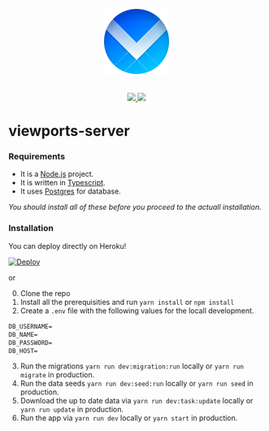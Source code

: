 <p align="center">
  <img src="./logo.png" width="128" height="128">
  <br>
  <br>
  <br>
    <a href="https://www.codacy.com/manual/rojcyk/viewports-server?utm_source=github.com&amp;utm_medium=referral&amp;utm_content=rojcyk/viewports-server&amp;utm_campaign=Badge_Grade">
       <img src="https://app.codacy.com/project/badge/Grade/350480bc997b459eaae80a2590dde884">
    </a>
    <a href="https://david-dm.org/rojcyk/viewports-server">
       <img src="https://david-dm.org/rojcyk/viewports-server.svg">
    </a>
</p>


# viewports-server

### Requirements

- It is a [Node.js](https://nodejs.org/en/) project.
- It is written in [Typescript](https://www.typescriptlang.org/).
- It uses [Postgres](https://www.postgresql.org/download/) for database.

_You should install all of these before you proceed to the actuall installation._

### Installation

You can deploy directly on Heroku!

[![Deploy](https://www.herokucdn.com/deploy/button.svg)](https://heroku.com/deploy)

or

0. Clone the repo
1. Install all the prerequisities and run `yarn install` or `npm install`
2. Create a `.env` file with the following values for the locall development.

```
DB_USERNAME=
DB_NAME=
DB_PASSWORD=    
DB_HOST=
```

3. Run the migrations `yarn run dev:migration:run` locally or `yarn run migrate` in production.
4. Run the data seeds `yarn run dev:seed:run` locally or `yarn run seed` in production.
5. Download the up to date data via `yarn run dev:task:update` locally or `yarn run update` in production.
6. Run the app via `yarn run dev` locally or `yarn start` in production.
